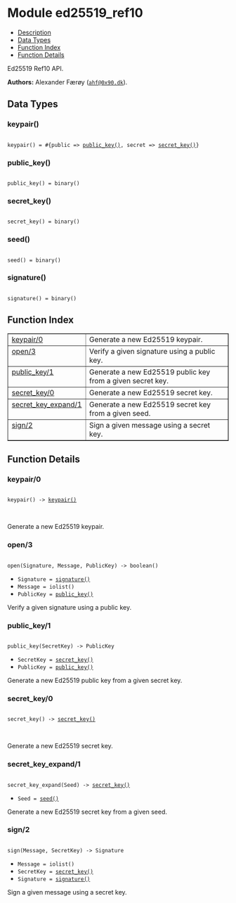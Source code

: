 

# Module ed25519_ref10 #
* [Description](#description)
* [Data Types](#types)
* [Function Index](#index)
* [Function Details](#functions)

Ed25519 Ref10 API.

__Authors:__ Alexander Færøy ([`ahf@0x90.dk`](mailto:ahf@0x90.dk)).

<a name="types"></a>

## Data Types ##




### <a name="type-keypair">keypair()</a> ###


<pre><code>
keypair() = #{public =&gt; <a href="#type-public_key">public_key()</a>, secret =&gt; <a href="#type-secret_key">secret_key()</a>}
</code></pre>




### <a name="type-public_key">public_key()</a> ###


<pre><code>
public_key() = binary()
</code></pre>




### <a name="type-secret_key">secret_key()</a> ###


<pre><code>
secret_key() = binary()
</code></pre>




### <a name="type-seed">seed()</a> ###


<pre><code>
seed() = binary()
</code></pre>




### <a name="type-signature">signature()</a> ###


<pre><code>
signature() = binary()
</code></pre>

<a name="index"></a>

## Function Index ##


<table width="100%" border="1" cellspacing="0" cellpadding="2" summary="function index"><tr><td valign="top"><a href="#keypair-0">keypair/0</a></td><td>Generate a new Ed25519 keypair.</td></tr><tr><td valign="top"><a href="#open-3">open/3</a></td><td>Verify a given signature using a public key.</td></tr><tr><td valign="top"><a href="#public_key-1">public_key/1</a></td><td>Generate a new Ed25519 public key from a given secret key.</td></tr><tr><td valign="top"><a href="#secret_key-0">secret_key/0</a></td><td>Generate a new Ed25519 secret key.</td></tr><tr><td valign="top"><a href="#secret_key_expand-1">secret_key_expand/1</a></td><td>Generate a new Ed25519 secret key from a given seed.</td></tr><tr><td valign="top"><a href="#sign-2">sign/2</a></td><td>Sign a given message using a secret key.</td></tr></table>


<a name="functions"></a>

## Function Details ##

<a name="keypair-0"></a>

### keypair/0 ###

<pre><code>
keypair() -&gt; <a href="#type-keypair">keypair()</a>
</code></pre>
<br />

Generate a new Ed25519 keypair.

<a name="open-3"></a>

### open/3 ###

<pre><code>
open(Signature, Message, PublicKey) -&gt; boolean()
</code></pre>

<ul class="definitions"><li><code>Signature = <a href="#type-signature">signature()</a></code></li><li><code>Message = iolist()</code></li><li><code>PublicKey = <a href="#type-public_key">public_key()</a></code></li></ul>

Verify a given signature using a public key.

<a name="public_key-1"></a>

### public_key/1 ###

<pre><code>
public_key(SecretKey) -&gt; PublicKey
</code></pre>

<ul class="definitions"><li><code>SecretKey = <a href="#type-secret_key">secret_key()</a></code></li><li><code>PublicKey = <a href="#type-public_key">public_key()</a></code></li></ul>

Generate a new Ed25519 public key from a given secret key.

<a name="secret_key-0"></a>

### secret_key/0 ###

<pre><code>
secret_key() -&gt; <a href="#type-secret_key">secret_key()</a>
</code></pre>
<br />

Generate a new Ed25519 secret key.

<a name="secret_key_expand-1"></a>

### secret_key_expand/1 ###

<pre><code>
secret_key_expand(Seed) -&gt; <a href="#type-secret_key">secret_key()</a>
</code></pre>

<ul class="definitions"><li><code>Seed = <a href="#type-seed">seed()</a></code></li></ul>

Generate a new Ed25519 secret key from a given seed.

<a name="sign-2"></a>

### sign/2 ###

<pre><code>
sign(Message, SecretKey) -&gt; Signature
</code></pre>

<ul class="definitions"><li><code>Message = iolist()</code></li><li><code>SecretKey = <a href="#type-secret_key">secret_key()</a></code></li><li><code>Signature = <a href="#type-signature">signature()</a></code></li></ul>

Sign a given message using a secret key.

